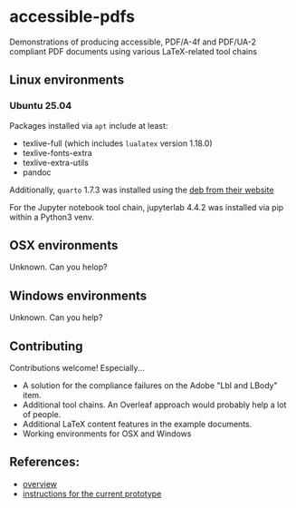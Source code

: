 # accessible-pdfs
Demonstrations of producing accessible, PDF/A-4f and PDF/UA-2 compliant
PDF documents using various LaTeX-related tool chains


## Linux environments

### Ubuntu 25.04

Packages installed via `apt`  include at least:

* texlive-full (which includes `lualatex` version 1.18.0)
* texlive-fonts-extra
* texlive-extra-utils
* pandoc

Additionally, `quarto` 1.7.3 was installed using the [deb from their
website](https://quarto.org/docs/get-started/)

For the Jupyter notebook tool chain, jupyterlab 4.4.2 was installed via pip
within a Python3 venv.


## OSX environments

Unknown.  Can you helop?


## Windows environments

Unknown.  Can you help?


## Contributing

Contributions welcome!  Especially...

* A solution for the compliance failures on the Adobe "Lbl and LBody" item.
* Additional tool chains.  An Overleaf approach would probably help a lot of people.
* Additional LaTeX content features in the example documents.
* Working environments for OSX and Windows 


## References:

* [overview](https://github.com/latex3/tagging-project)
* [instructions for the current prototype](https://latex3.github.io/tagging-project/documentation/prototype-usage-instructions)

